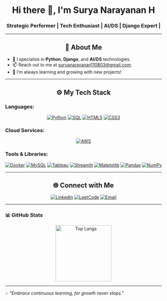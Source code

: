 <H1 align="center">Hi there 👋, I'm Surya Narayanan H</H1>

<H3 align="center">Strategic Performer | Tech Enthusiast | AI/DS | Django Expert | </H3>


---


<H2 align="center">
  🔭 About Me
</H2>

- 🚀 I specialize in **Python**, **Django**, and **AI/DS** technologies.
- 📫 Reach out to me at [suryanarayanan110803@gmail.com](mailto:suryanarayanan110803@gmail.com).
- 🌱 I’m always learning and growing with new projects!

---

<H2 align="center">
  ⚙️ My Tech Stack
</H2>

### **Languages:**
<p align="center">
  <a href="https://www.python.org/"><img src="https://img.shields.io/badge/-Python-3776AB?logo=python&logoColor=white" alt="Python" /></a>
  <a href="https://www.mysql.com/"><img src="https://img.shields.io/badge/-SQL-4479A1?logo=mysql&logoColor=white" alt="SQL" /></a>
  <a href="https://www.w3.org/html/"><img src="https://img.shields.io/badge/-HTML5-E34F26?logo=html5&logoColor=white" alt="HTML5" /></a>
  <a href="https://www.w3.org/Style/CSS/"><img src="https://img.shields.io/badge/-CSS3-1572B6?logo=css3&logoColor=white" alt="CSS3" /></a>
</p>

### **Cloud Services:**
<p align="center">
  <a href="https://aws.amazon.com/"><img src="https://img.shields.io/badge/-AWS-232F3E?logo=amazonaws&logoColor=white" alt="AWS" /></a>
</p>

### **Tools & Libraries:**
<p align="center">
  <a href="https://www.docker.com/"><img src="https://img.shields.io/badge/-Docker-2496ED?logo=docker&logoColor=white" alt="Docker" /></a>
  <a href="https://www.mysql.com/"><img src="https://img.shields.io/badge/-MySQL-4479A1?logo=mysql&logoColor=white" alt="MySQL" /></a>
  <a href="https://www.tableau.com/"><img src="https://img.shields.io/badge/-Tableau-E97627?logo=tableau&logoColor=white" alt="Tableau" /></a>
  <a href="https://streamlit.io/"><img src="https://img.shields.io/badge/-Streamlit-FF4B4B?logo=streamlit&logoColor=white" alt="Streamlit" /></a>
  <a href="https://matplotlib.org/"><img src="https://img.shields.io/badge/-Matplotlib-0076A8?logo=matplotlib&logoColor=white" alt="Matplotlib" /></a>
  <a href="https://pandas.pydata.org/"><img src="https://img.shields.io/badge/-Pandas-150458?logo=pandas&logoColor=white" alt="Pandas" /></a>
  <a href="https://numpy.org/"><img src="https://img.shields.io/badge/-NumPy-013243?logo=numpy&logoColor=white" alt="NumPy" /></a>
</p>



---

<H2 align="center">🌐 Connect with Me</H2>
<p align="center">
  <a href="https://www.linkedin.com/in/suryanarayanan-h/"><img src="https://img.shields.io/badge/-LinkedIn-0A66C2?logo=linkedin&logoColor=white" alt="LinkedIn" /></a>
  <a href="https://leetcode.com/suryanarayanaH2003/"><img src="https://img.shields.io/badge/-LeetCode-F8C94C?logo=leetcode&logoColor=black" alt="LeetCode" /></a>
  <a href="mailto:suryanarayanan110803@gmail.com"><img src="https://img.shields.io/badge/-Email-D14836?logo=gmail&logoColor=white" alt="Email" /></a>
</p>



---

### 📊 GitHub Stats

<p align="center">
  <img height="180em" src="https://github-readme-stats.vercel.app/api/top-langs/?username=suryanarayanaH2003&layout=compact&langs_count=7&theme=light" alt="Top Langs" />
</p>

---

💡 *"Embrace continuous learning, for growth never stops."*

